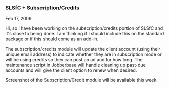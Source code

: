 ### SLSfC + Subscription/Credits

Feb 17, 2009

Hi, so I have been working on the subscription/credits portion of SLSfC and it's close to being done. I am thinking if I should include this on the standard package or if this should come as an add-in.

The subscription/credits module will update the client account (using their unique email address) to indicate whether they are in subscription mode or will be using credits so they can post an ad and for how long. The maintenance script in Jobberbase will handle cleaning up past-due accounts and will give the client option to renew when desired.

Screenshot of the Subscription/Credit module will be available this week.